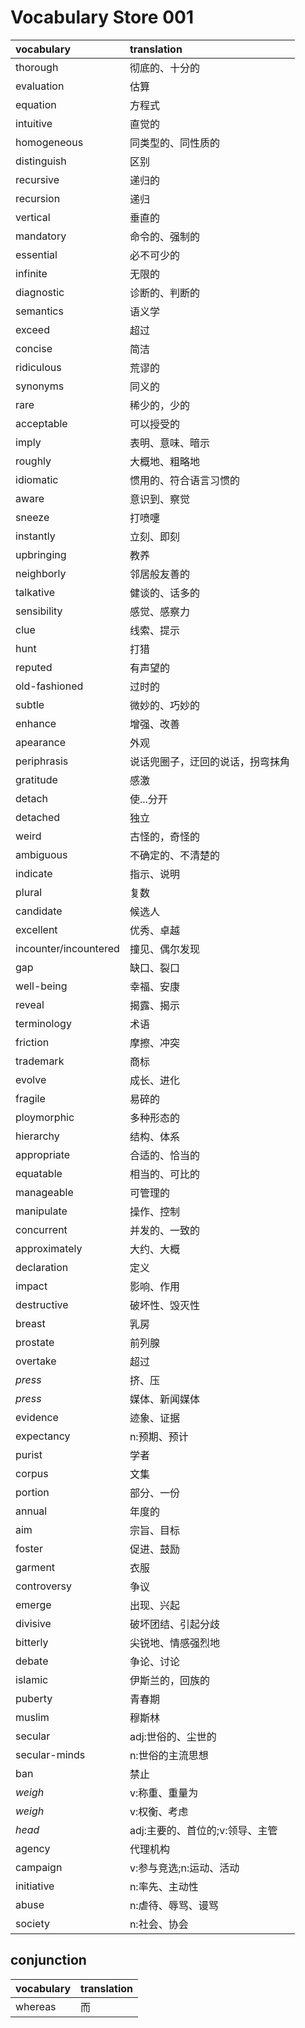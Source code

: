# Vocabulary Store 001

|vocabulary|translation|
|:---|:---|
|thorough|彻底的、十分的|
|evaluation|估算|
|equation|方程式|
|intuitive|直觉的|
|homogeneous|同类型的、同性质的|
|distinguish|区别|
|recursive|递归的|
|recursion|递归|
|vertical|垂直的|
|mandatory|命令的、强制的|
|essential|必不可少的|
|infinite|无限的|
|diagnostic|诊断的、判断的|
|semantics|语义学|
|exceed|超过|
|concise|简洁|
|ridiculous|荒谬的|
|synonyms|同义的|
|rare|稀少的，少的|
|acceptable|可以授受的|
|imply|表明、意味、暗示|
|roughly|大概地、粗略地|
|idiomatic|惯用的、符合语言习惯的|
|aware|意识到、察觉|
|sneeze|打喷嚏|
|instantly|立刻、即刻|
|upbringing|教养|
|neighborly|邻居般友善的|
|talkative|健谈的、话多的|
|sensibility|感觉、感察力|
|clue|线索、提示|
|hunt|打猎|
|reputed|有声望的|
|old-fashioned|过时的|
|subtle|微妙的、巧妙的|
|enhance|增强、改善|
|apearance|外观|
|periphrasis|说话兜圈子，迂回的说话，拐弯抹角|
|gratitude|感激|
|detach|使...分开|
|detached|独立|
|weird|古怪的，奇怪的|
|ambiguous|不确定的、不清楚的|
|indicate|指示、说明|
|plural|复数|
|candidate|候选人|
|excellent|优秀、卓越|
|incounter/incountered|撞见、偶尔发现|
|gap|缺口、裂口|
|well-being|幸福、安康|
|reveal|揭露、揭示|
|terminology|术语|
|friction|摩擦、冲突|
|trademark|商标|
|evolve|成长、进化|
|fragile|易碎的|
|ploymorphic|多种形态的|
|hierarchy|结构、体系|
|appropriate|合适的、恰当的|
|equatable|相当的、可比的|
|manageable|可管理的|
|manipulate|操作、控制|
|concurrent|并发的、一致的|
|approximately|大约、大概|
|declaration|定义|
|impact|影响、作用|
|destructive|破坏性、毁灭性|
|breast|乳房|
|prostate|前列腺|
|overtake|超过|
|*press*|挤、压|
|*press*|媒体、新闻媒体|
|evidence|迹象、证据|
|expectancy|n:预期、预计|
|purist|学者|
|corpus|文集|
|portion|部分、一份|
|annual|年度的|
|aim|宗旨、目标|
|foster|促进、鼓励|
|garment|衣服|
|controversy|争议|
|emerge|出现、兴起|
|divisive|破坏团结、引起分歧|
|bitterly|尖锐地、情感强烈地|
|debate|争论、讨论|
|islamic|伊斯兰的，回族的|
|puberty|青春期|
|muslim|穆斯林|
|secular|adj:世俗的、尘世的|
|secular-minds|n:世俗的主流思想|
|ban|禁止|
|*weigh*|v:称重、重量为|
|*weigh*|v:权衡、考虑|
|*head*|adj:主要的、首位的;v:领导、主管|
|agency|代理机构|
|campaign|v:参与竞选;n:运动、活动|
|initiative|n:率先、主动性|
|abuse|n:虐待、辱骂、谩骂|
|society|n:社会、协会|




## conjunction

|vocabulary|translation|
|:---|:---|
|whereas|而|
